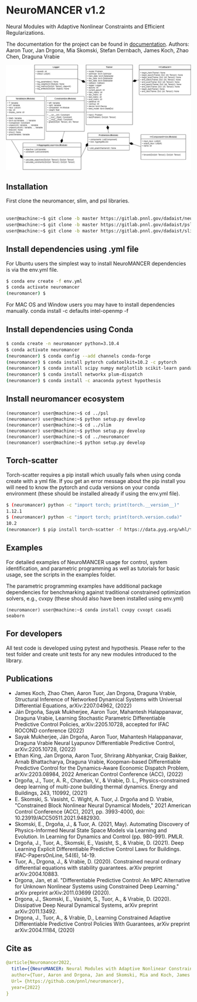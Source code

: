# NeuroMANCER v1.2
Neural Modules with Adaptive Nonlinear Constraints and Efficient Regularizations.

The documentation for the project can be found in [documentation](https://pnnl.github.io/neuromancer/). 
Authors: Aaron Tuor, Jan Drgona, Mia Skomski, Stefan Dernbach, James Koch, Zhao Chen, Draguna Vrabie

![UML diagram](figs/class_diagram.png)

## Installation

First clone the neuromancer, slim, and psl libraries.

```bash

user@machine:~$ git clone -b master https://gitlab.pnnl.gov/dadaist/neuromancer.git --single-branch
user@machine:~$ git clone -b master https://gitlab.pnnl.gov/dadaist/psl.git --single-branch
user@machine:~$ git clone -b master https://gitlab.pnnl.gov/dadaist/slim.git --single-branch

```
## Install dependencies using .yml file

For Ubuntu users the simplest way to install NeuroMANCER dependencies is via the env.yml file.

``` bash
$ conda env create -f env.yml
$ conda activate neuromancer
(neuromancer) $ 
```

For MAC OS and Window users you may have to install dependencies manually.
conda install -c defaults intel-openmp -f
## Install dependencies using Conda
``` bash
$ conda create -n neuromancer python=3.10.4
$ conda activate neuromancer
(neuromancer) $ conda config --add channels conda-forge
(neuromancer) $ conda install pytorch cudatoolkit=10.2 -c pytorch
(neuromancer) $ conda install scipy numpy matplotlib scikit-learn pandas dill mlflow pydot=1.4.2 pyts numba networkx
(neuromancer) $ conda install networkx plum-dispatch
(neuromancer) $ conda install -c anaconda pytest hypothesis
```

## Install neuromancer ecosystem
```console
(neuromancer) user@machine:~$ cd ../psl
(neuromancer) user@machine:~$ python setup.py develop
(neuromancer) user@machine:~$ cd ../slim
(neuromancer) user@machine:~$ python setup.py develop
(neuromancer) user@machine:~$ cd ../neuromancer 
(neuromancer) user@machine:~$ python setup.py develop
```

## Torch-scatter
Torch-scatter requires a pip install which usually fails when using conda create with a yml file. 
If you get an error message about the pip install you will need to know the pytorch and 
cuda versions on your conda environment (these should be installed already if using the env.yml file).

``` bash
$ (neuromancer) python -c "import torch; print(torch.__version__)"
1.12.1
$ (neuromancer) python -c "import torch; print(torch.version.cuda)"
10.2
(neuromancer) $ pip install torch-scatter -f https://data.pyg.org/whl/torch-1.12.1+cu102.html
```

## Examples

For detailed examples of NeuroMANCER usage
for control, system identification, and parametric programming as well as tutorials for basic usage, see the scripts
in the examples folder. 

The parametric programming examples have additional package dependencies for benchmarking
against traditional constrained optimization solvers, e.g., cvxpy (these should also have been installed using env.yml)

```console
(neuromancer) user@machine:~$ conda install cvxpy cvxopt casadi seaborn
```
## For developers
All test code is developed using pytest and hypothesis. Please refer to 
the test folder and create unit tests for any new modules introduced to the library. 

## Publications
+ James Koch, Zhao Chen, Aaron Tuor, Jan Drgona, Draguna Vrabie, Structural Inference of Networked Dynamical Systems with Universal Differential Equations, 	arXiv:2207.04962, (2022)
+ Ján Drgoňa, Sayak Mukherjee, Aaron Tuor, Mahantesh Halappanavar, Draguna Vrabie, Learning Stochastic Parametric Differentiable Predictive Control Policies, arXiv:2205.10728, accepted for IFAC ROCOND conference (2022)
+ Sayak Mukherjee, Ján Drgoňa, Aaron Tuor, Mahantesh Halappanavar, Draguna Vrabie Neural Lyapunov Differentiable Predictive Control, arXiv:2205.10728, (2022)
+ Ethan King, Jan Drgona, Aaron Tuor, Shrirang Abhyankar, Craig Bakker, Arnab Bhattacharya, Draguna Vrabie, Koopman-based Differentiable Predictive Control for the Dynamics-Aware Economic Dispatch Problem, arXiv:2203.08984, 2022 American Control Conference (ACC), (2022) 
+ Drgoňa, J., Tuor, A. R., Chandan, V., & Vrabie, D. L., Physics-constrained deep learning of multi-zone building thermal dynamics. Energy and Buildings, 243, 110992, (2021)
+ E. Skomski, S. Vasisht, C. Wight, A. Tuor, J. Drgoňa and D. Vrabie, "Constrained Block Nonlinear Neural Dynamical Models," 2021 American Control Conference (ACC), 2021, pp. 3993-4000, doi: 10.23919/ACC50511.2021.9482930.
+ Skomski, E., Drgoňa, J., & Tuor, A. (2021, May). Automating Discovery of Physics-Informed Neural State Space Models via Learning and Evolution. In Learning for Dynamics and Control (pp. 980-991). PMLR.
+ Drgoňa, J., Tuor, A., Skomski, E., Vasisht, S., & Vrabie, D. (2021). Deep Learning Explicit Differentiable Predictive Control Laws for Buildings. IFAC-PapersOnLine, 54(6), 14-19.
+ Tuor, A., Drgona, J., & Vrabie, D. (2020). Constrained neural ordinary differential equations with stability guarantees. arXiv preprint arXiv:2004.10883.
+ Drgona, Jan, et al. "Differentiable Predictive Control: An MPC Alternative for Unknown Nonlinear Systems using Constrained Deep Learning." arXiv preprint arXiv:2011.03699 (2020).
+ Drgona, J., Skomski, E., Vasisht, S., Tuor, A., & Vrabie, D. (2020). Dissipative Deep Neural Dynamical Systems, arXiv preprint arXiv:2011.13492.
+ Drgona, J., Tuor, A., & Vrabie, D., Learning Constrained Adaptive Differentiable Predictive Control Policies With Guarantees, arXiv preprint arXiv:2004.11184, (2020)

## Cite as
```yaml
@article{Neuromancer2022,
  title={{NeuroMANCER: Neural Modules with Adaptive Nonlinear Constraints and Efficient Regularizations}},
  author={Tuor, Aaron and Drgona, Jan and Skomski, Mia and Koch, James and Chen, Zhao and Dernbach, Stefan and Legaard, Christian Møldrup and Vrabie, Draguna},
  Url= {https://github.com/pnnl/neuromancer}, 
  year={2022}
}
```
